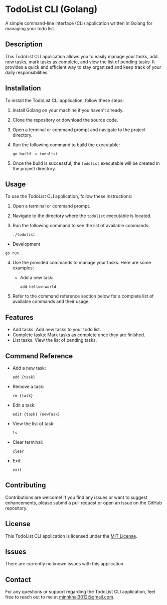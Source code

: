 # TodoList CLI (Golang)

A simple command-line interface (CLI) application written in Golang for managing your todo list.

## Description

This TodoList CLI application allows you to easily manage your tasks, add new tasks, mark tasks as complete, and view the list of pending tasks. It provides a quick and efficient way to stay organized and keep track of your daily responsibilities.

## Installation

To install the TodoList CLI application, follow these steps:

1. Install Golang on your machine if you haven't already.
2. Clone the repository or download the source code.
3. Open a terminal or command prompt and navigate to the project directory.
4. Run the following command to build the executable:

   ```
   go build -o todolist
   ```

5. Once the build is successful, the `todolist` executable will be created in the project directory.

## Usage

To use the TodoList CLI application, follow these instructions:

1. Open a terminal or command prompt.
2. Navigate to the directory where the `todolist` executable is located.
3. Run the following command to see the list of available commands:

   ```
   ./todolist
   ```
  
  - Development

   ```
   go run .
   ```

4. Use the provided commands to manage your tasks. Here are some examples:

    - Add a new task:

         ```
         add hellow-world
         ```
     

5. Refer to the command reference section below for a complete list of available commands and their usage.

## Features

- Add tasks: Add new tasks to your todo list.
- Complete tasks: Mark tasks as complete once they are finished.
- List tasks: View the list of pending tasks.

## Command Reference

- Add a new task:

    ```
    add {task}
    ```
    

- Remove a task:

    ```
    rm {task}
    ```
    

- Edit a task:

    ```
    edit {task} {newTask}
    ```
    
    
- View the list of task:
    
    ```
    ls
    ```


- Clear terminal:
    ```
    clear
    ```


- Exit:
    ```
    exit
    ```
## Contributing

Contributions are welcome! If you find any issues or want to suggest enhancements, please submit a pull request or open an issue on the GitHub repository.

## License

This TodoList CLI application is licensed under the [MIT License](https://opensource.org/licenses/MIT).

## Issues

There are currently no known issues with this application.

## Contact

For any questions or support regarding the TodoList CLI application, feel free to reach out to me at [minhkhai3012@gmail.com](mailto:minhkhai3012@gmail.com).
